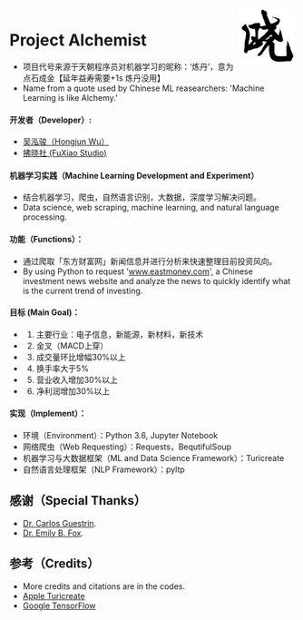 <img align="right" src="https://github.com/Errrneist/Alchemist/blob/master/IMG/xiao.png" alt="FuXiao" width="100">

# Project Alchemist
* 项目代号来源于天朝程序员对机器学习的昵称：‘炼丹’，意为点石成金【延年益寿需要+1s 炼丹没用】
* Name from a quote used by Chinese ML reasearchers: 'Machine Learning is like Alchemy.'

#### 开发者（Developer）:  
* [吴泓骏（Hongjun Wu）](https://errrneist.github.io)
* [拂晓社 (FuXiao Studio)](https://fuxiao-studio.com)

#### 机器学习实践（Machine Learning Development and Experiment）
* 结合机器学习，爬虫，自然语言识别，大数据，深度学习解决问题。
* Data science, web scraping, machine learning, and natural language processing.

#### 功能（Functions）：
* 通过爬取「东方财富网」新闻信息并进行分析来快速整理目前投资风向。
* By using Python to request 'www.eastmoney.com', a Chinese investment news website and analyze the news to quickly identify what is the current trend of investing.

#### 目标 (Main Goal)：
* 1. 主要行业：电子信息，新能源，新材料，新技术
* 2. 金叉（MACD上穿）
* 3. 成交量环比增幅30%以上
* 4. 换手率大于5%
* 5. 营业收入增加30%以上
* 6. 净利润增加30%以上

#### 实现（Implement）：
* 环境（Environment）：Python 3.6, Jupyter Notebook
* 网络爬虫（Web Requesting）：Requests，BequtifulSoup
* 机器学习与大数据框架（ML and Data Science Framework）：Turicreate
* 自然语言处理框架（NLP Framework）：pyltp

## 感谢（Special Thanks）
* [Dr. Carlos Guestrin](https://www.cs.washington.edu/people/faculty/guestrin).
* [Dr. Emily B. Fox](https://homes.cs.washington.edu/~ebfox/).

## 参考（Credits）
* More credits and citations are in the codes.
* [Apple Turicreate](https://github.com/apple/turicreate)
* [Google TensorFlow](https://www.tensorflow.org)
